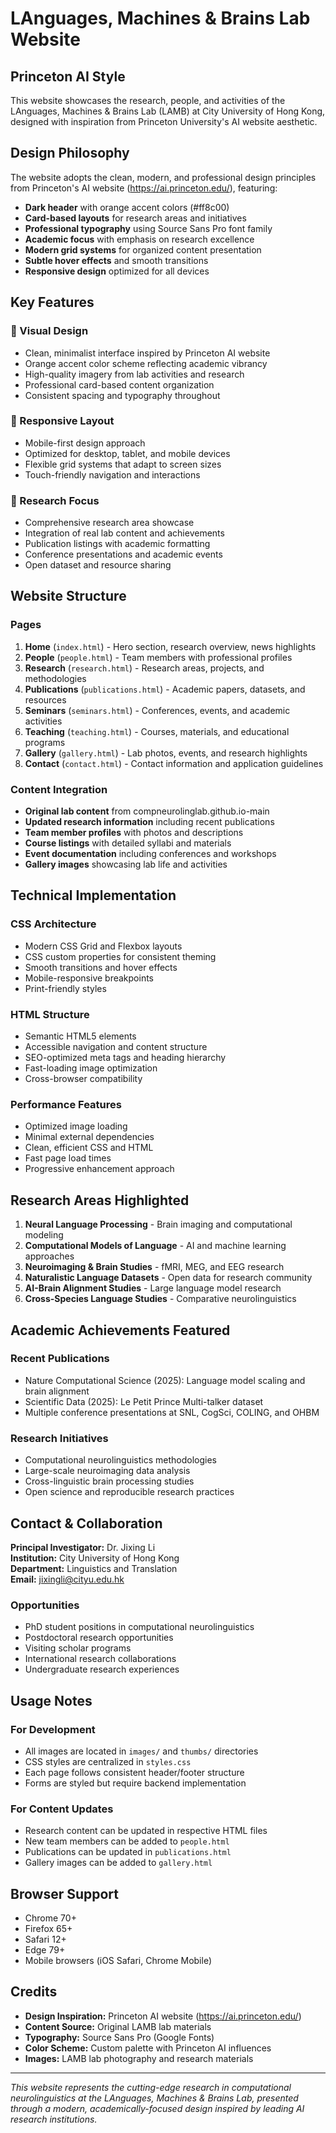 # LAnguages, Machines & Brains Lab Website
## Princeton AI Style

This website showcases the research, people, and activities of the LAnguages, Machines & Brains Lab (LAMB) at City University of Hong Kong, designed with inspiration from Princeton University's AI website aesthetic.

## Design Philosophy

The website adopts the clean, modern, and professional design principles from Princeton's AI website (https://ai.princeton.edu/), featuring:

- **Dark header** with orange accent colors (#ff8c00)
- **Card-based layouts** for research areas and initiatives
- **Professional typography** using Source Sans Pro font family
- **Academic focus** with emphasis on research excellence
- **Modern grid systems** for organized content presentation
- **Subtle hover effects** and smooth transitions
- **Responsive design** optimized for all devices

## Key Features

### 🎨 Visual Design
- Clean, minimalist interface inspired by Princeton AI website
- Orange accent color scheme reflecting academic vibrancy
- High-quality imagery from lab activities and research
- Professional card-based content organization
- Consistent spacing and typography throughout

### 📱 Responsive Layout
- Mobile-first design approach
- Optimized for desktop, tablet, and mobile devices
- Flexible grid systems that adapt to screen sizes
- Touch-friendly navigation and interactions

### 🔬 Research Focus
- Comprehensive research area showcase
- Integration of real lab content and achievements
- Publication listings with academic formatting
- Conference presentations and academic events
- Open dataset and resource sharing

## Website Structure

### Pages
1. **Home** (`index.html`) - Hero section, research overview, news highlights
2. **People** (`people.html`) - Team members with professional profiles
3. **Research** (`research.html`) - Research areas, projects, and methodologies
4. **Publications** (`publications.html`) - Academic papers, datasets, and resources
5. **Seminars** (`seminars.html`) - Conferences, events, and academic activities
6. **Teaching** (`teaching.html`) - Courses, materials, and educational programs
7. **Gallery** (`gallery.html`) - Lab photos, events, and research highlights
8. **Contact** (`contact.html`) - Contact information and application guidelines

### Content Integration
- **Original lab content** from compneurolinglab.github.io-main
- **Updated research information** including recent publications
- **Team member profiles** with photos and descriptions
- **Course listings** with detailed syllabi and materials
- **Event documentation** including conferences and workshops
- **Gallery images** showcasing lab life and activities

## Technical Implementation

### CSS Architecture
- Modern CSS Grid and Flexbox layouts
- CSS custom properties for consistent theming
- Smooth transitions and hover effects
- Mobile-responsive breakpoints
- Print-friendly styles

### HTML Structure
- Semantic HTML5 elements
- Accessible navigation and content structure
- SEO-optimized meta tags and heading hierarchy
- Fast-loading image optimization
- Cross-browser compatibility

### Performance Features
- Optimized image loading
- Minimal external dependencies
- Clean, efficient CSS and HTML
- Fast page load times
- Progressive enhancement approach

## Research Areas Highlighted

1. **Neural Language Processing** - Brain imaging and computational modeling
2. **Computational Models of Language** - AI and machine learning approaches
3. **Neuroimaging & Brain Studies** - fMRI, MEG, and EEG research
4. **Naturalistic Language Datasets** - Open data for research community
5. **AI-Brain Alignment Studies** - Large language model research
6. **Cross-Species Language Studies** - Comparative neurolinguistics

## Academic Achievements Featured

### Recent Publications
- Nature Computational Science (2025): Language model scaling and brain alignment
- Scientific Data (2025): Le Petit Prince Multi-talker dataset
- Multiple conference presentations at SNL, CogSci, COLING, and OHBM

### Research Initiatives
- Computational neurolinguistics methodologies
- Large-scale neuroimaging data analysis
- Cross-linguistic brain processing studies
- Open science and reproducible research practices

## Contact & Collaboration

**Principal Investigator:** Dr. Jixing Li  
**Institution:** City University of Hong Kong  
**Department:** Linguistics and Translation  
**Email:** jixingli@cityu.edu.hk

### Opportunities
- PhD student positions in computational neurolinguistics
- Postdoctoral research opportunities
- Visiting scholar programs
- International research collaborations
- Undergraduate research experiences

## Usage Notes

### For Development
- All images are located in `images/` and `thumbs/` directories
- CSS styles are centralized in `styles.css`
- Each page follows consistent header/footer structure
- Forms are styled but require backend implementation

### For Content Updates
- Research content can be updated in respective HTML files
- New team members can be added to `people.html`
- Publications can be updated in `publications.html`
- Gallery images can be added to `gallery.html`

## Browser Support

- Chrome 70+
- Firefox 65+
- Safari 12+
- Edge 79+
- Mobile browsers (iOS Safari, Chrome Mobile)

## Credits

- **Design Inspiration:** Princeton AI website (https://ai.princeton.edu/)
- **Content Source:** Original LAMB lab materials
- **Typography:** Source Sans Pro (Google Fonts)
- **Color Scheme:** Custom palette with Princeton AI influences
- **Images:** LAMB lab photography and research materials

---

*This website represents the cutting-edge research in computational neurolinguistics at the LAnguages, Machines & Brains Lab, presented through a modern, academically-focused design inspired by leading AI research institutions.* 